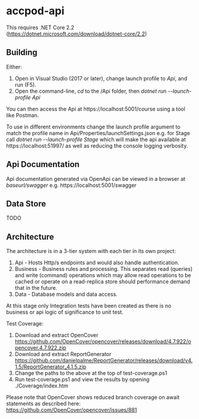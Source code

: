 # accpod-api

This requires .NET Core 2.2 (https://dotnet.microsoft.com/download/dotnet-core/2.2)

## Building
Either:
1. Open in Visual Studio (2017 or later), change launch profile to *Api*, and run (F5).
2. Open the command-line, *cd* to the /Api folder, then *dotnet run --launch-profile Api*

You can then access the Api at https://localhost:5001/course using a tool like Postman.

To use in different environments change the launch profile argument to match the profile name in Api/Properties/launchSettings.json 
e.g. for Stage call *dotnet run --launch-profile Stage* which will make the api available at https://localhost:51997/ as well as reducing the console logging verbosity.

## Api Documentation
Api documentation generated via OpenApi can be viewed in a browser at *baseurl/swagger* e.g. https://localhost:5001/swagger

## Data Store
TODO

## Architecture
The architecture is in a 3-tier system with each tier in its own project:
1. Api - Hosts Http/s endpoints and would also handle authentication.
2. Business - Business rules and processing. This separates read (queries) and write (command) operations which may allow read operations to be cached or operate on a read-replica store should performance demand that in the future.
3. Data - Database models and data access.

At this stage only Integration tests have been created as there is no business or api logic of significance to unit test.

Test Coverage:
1. Download and extract OpenCover https://github.com/OpenCover/opencover/releases/download/4.7.922/opencover.4.7.922.zip
2. Download and extract ReportGenerator https://github.com/danielpalme/ReportGenerator/releases/download/v4.1.5/ReportGenerator_4.1.5.zip
3. Change the paths to the above at the top of test-coverage.ps1
4. Run test-coverage.ps1 and view the results by opening ./Coverage/index.htm

Please note that OpenCover shows reduced branch coverage on await statements as described here: https://github.com/OpenCover/opencover/issues/881




